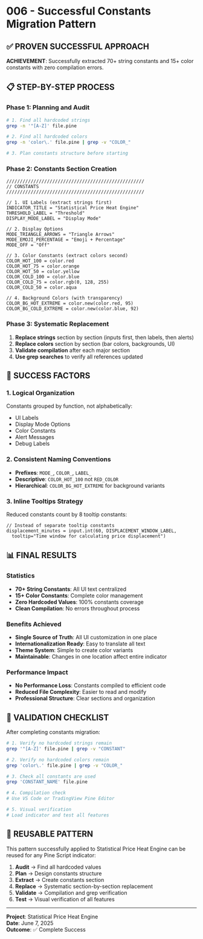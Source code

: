 # 006 - Successful Constants Migration Pattern

## ✅ **PROVEN SUCCESSFUL APPROACH**

**ACHIEVEMENT**: Successfully extracted 70+ string constants and 15+ color constants with zero compilation errors.

## 📋 **STEP-BY-STEP PROCESS**

### Phase 1: Planning and Audit
```bash
# 1. Find all hardcoded strings
grep -n '"[A-Z]' file.pine

# 2. Find all hardcoded colors  
grep -n 'color\.' file.pine | grep -v "COLOR_"

# 3. Plan constants structure before starting
```

### Phase 2: Constants Section Creation
```pinescript
///////////////////////////////////////////////////
// CONSTANTS
///////////////////////////////////////////////////

// 1. UI Labels (extract strings first)
INDICATOR_TITLE = "Statistical Price Heat Engine"
THRESHOLD_LABEL = "Threshold"
DISPLAY_MODE_LABEL = "Display Mode"

// 2. Display Options
MODE_TRIANGLE_ARROWS = "Triangle Arrows"
MODE_EMOJI_PERCENTAGE = "Emoji + Percentage"
MODE_OFF = "Off"

// 3. Color Constants (extract colors second)
COLOR_HOT_100 = color.red
COLOR_HOT_75 = color.orange
COLOR_HOT_50 = color.yellow
COLOR_COLD_100 = color.blue
COLOR_COLD_75 = color.rgb(0, 128, 255)
COLOR_COLD_50 = color.aqua

// 4. Background Colors (with transparency)
COLOR_BG_HOT_EXTREME = color.new(color.red, 95)
COLOR_BG_COLD_EXTREME = color.new(color.blue, 92)
```

### Phase 3: Systematic Replacement
1. **Replace strings** section by section (inputs first, then labels, then alerts)
2. **Replace colors** section by section (bar colors, backgrounds, UI)
3. **Validate compilation** after each major section
4. **Use grep searches** to verify all references updated

## 🎯 **SUCCESS FACTORS**

### 1. Logical Organization
Constants grouped by function, not alphabetically:
- UI Labels
- Display Mode Options  
- Color Constants
- Alert Messages
- Debug Labels

### 2. Consistent Naming Conventions
- **Prefixes**: `MODE_`, `COLOR_`, `LABEL_`
- **Descriptive**: `COLOR_HOT_100` not `RED_COLOR`
- **Hierarchical**: `COLOR_BG_HOT_EXTREME` for background variants

### 3. Inline Tooltips Strategy
Reduced constants count by 8 tooltip constants:
```pinescript
// Instead of separate tooltip constants
displacement_minutes = input.int(60, DISPLACEMENT_WINDOW_LABEL, 
  tooltip="Time window for calculating price displacement")
```

## 📊 **FINAL RESULTS**

### Statistics
- **70+ String Constants**: All UI text centralized
- **15+ Color Constants**: Complete color management
- **Zero Hardcoded Values**: 100% constants coverage
- **Clean Compilation**: No errors throughout process

### Benefits Achieved
- **Single Source of Truth**: All UI customization in one place
- **Internationalization Ready**: Easy to translate all text
- **Theme System**: Simple to create color variants
- **Maintainable**: Changes in one location affect entire indicator

### Performance Impact
- **No Performance Loss**: Constants compiled to efficient code
- **Reduced File Complexity**: Easier to read and modify
- **Professional Structure**: Clear sections and organization

## 🔧 **VALIDATION CHECKLIST**

After completing constants migration:

```bash
# 1. Verify no hardcoded strings remain
grep '"[A-Z]' file.pine | grep -v "CONSTANT"

# 2. Verify no hardcoded colors remain  
grep 'color\.' file.pine | grep -v "COLOR_"

# 3. Check all constants are used
grep 'CONSTANT_NAME' file.pine

# 4. Compilation check
# Use VS Code or TradingView Pine Editor

# 5. Visual verification
# Load indicator and test all features
```

## 🎯 **REUSABLE PATTERN**

This pattern successfully applied to Statistical Price Heat Engine can be reused for any Pine Script indicator:

1. **Audit** → Find all hardcoded values
2. **Plan** → Design constants structure  
3. **Extract** → Create constants section
4. **Replace** → Systematic section-by-section replacement
5. **Validate** → Compilation and grep verification
6. **Test** → Visual verification of all features

---

**Project**: Statistical Price Heat Engine  
**Date**: June 7, 2025  
**Outcome**: ✅ Complete Success
